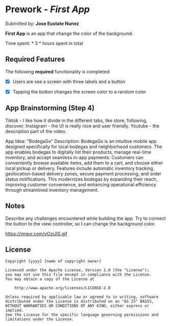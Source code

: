 # Prework - *First App*

Submitted by: **Jose Eustate Nunez**

**First App** is an app that change the color of the background.

Time spent: * 3 * hours spent in total

## Required Features

The following **required** functionality is completed:

- [x] Users are see a screen with three labels and a button
- [x] Tapping the button changes the screen color to a random color
 

## App Brainstorming (Step 4)
Tiktok - I like how it divide in the different tabs, like store, following, discover.
Instagram - the UI is really nice and user friendly.
Youtube - the description part of the video.

App Idea: "BodegaGo"
Description: BodegaGo is an intuitive mobile app designed specifically for local bodegas and neighborhood customers. 
The app enables bodegas to digitally list their products, manage real-time inventory, and accept seamless in-app payments. 
Customers can conveniently browse available items, add them to a cart, and choose either local pickup or delivery. 
Features include automatic inventory tracking, geolocation-based delivery zones, secure payment processing, and order status notifications. 
This modernizes bodegas by expanding their reach, improving customer convenience, and enhancing operational efficiency through streamlined inventory management.


## Notes

Describe any challenges encountered while building the app.
Try to connect the button to the view controller, so I can change the background color.

https://imgur.com/vOziJIS.gif


## License

    Copyright [yyyy] [name of copyright owner]

    Licensed under the Apache License, Version 2.0 (the "License");
    you may not use this file except in compliance with the License.
    You may obtain a copy of the License at

        http://www.apache.org/licenses/LICENSE-2.0

    Unless required by applicable law or agreed to in writing, software
    distributed under the License is distributed on an "AS IS" BASIS,
    WITHOUT WARRANTIES OR CONDITIONS OF ANY KIND, either express or implied.
    See the License for the specific language governing permissions and
    limitations under the License.
